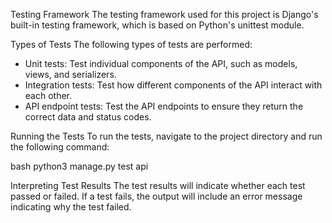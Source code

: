 Testing Framework
The testing framework used for this project is Django's built-in testing framework, which is based on Python's unittest module.

Types of Tests
The following types of tests are performed:

- Unit tests: Test individual components of the API, such as models, views, and serializers.
- Integration tests: Test how different components of the API interact with each other.
- API endpoint tests: Test the API endpoints to ensure they return the correct data and status codes.

Running the Tests
To run the tests, navigate to the project directory and run the following command:


bash
python3 manage.py test api


Interpreting Test Results
The test results will indicate whether each test passed or failed. If a test fails, the output will include an error message indicating why the test failed.
